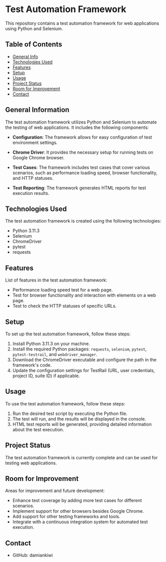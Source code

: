 # Test Automation Framework

This repository contains a test automation framework for web applications using Python and Selenium.

## Table of Contents

- [General Info](#general-info)
- [Technologies Used](#technologies-used)
- [Features](#features)
- [Setup](#setup)
- [Usage](#usage)
- [Project Status](#project-status)
- [Room for Improvement](#room-for-improvement)
- [Contact](#contact)

## General Information

The test automation framework utilizes Python and Selenium to automate the testing of web applications. It includes the following components:

- **Configuration**: The framework allows for easy configuration of test environment settings.

- **Chrome Driver**: It provides the necessary setup for running tests on Google Chrome browser.

- **Test Cases**: The framework includes test cases that cover various scenarios, such as performance loading speed, browser functionality, and HTTP statuses.

- **Test Reporting**: The framework generates HTML reports for test execution results.

## Technologies Used

The test automation framework is created using the following technologies:

- Python 3.11.3
- Selenium
- ChromeDriver
- pytest
- requests

## Features

List of features in the test automation framework:

- Performance loading speed test for a web page.
- Test for browser functionality and interaction with elements on a web page.
- Test to check the HTTP statuses of specific URLs.

## Setup

To set up the test automation framework, follow these steps:

1. Install Python 3.11.3 on your machine.
2. Install the required Python packages: `requests`, `selenium`, `pytest`, `pytest-testrail`, and `webdriver_manager`.
3. Download the ChromeDriver executable and configure the path in the framework's code.
4. Update the configuration settings for TestRail (URL, user credentials, project ID, suite ID) if applicable.

## Usage

To use the test automation framework, follow these steps:

1. Run the desired test script by executing the Python file.
2. The test will run, and the results will be displayed in the console.
3. HTML test reports will be generated, providing detailed information about the test execution.

## Project Status

The test automation framework is currently complete and can be used for testing web applications.

## Room for Improvement

Areas for improvement and future development:

- Enhance test coverage by adding more test cases for different scenarios.
- Implement support for other browsers besides Google Chrome.
- Add support for other testing frameworks and tools.
- Integrate with a continuous integration system for automated test execution.

## Contact

- GitHub: damiankiwi